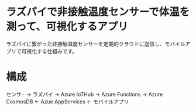 # ラズパイで非接触温度センサーで体温を測って、可視化するアプリ

ラズパイに繋がった非接触温度センサーを定期的クラウドに送信し、モバイルアプリで可視化する仕組みです。

# 構成

センサ− -> ラズパイ -> Azure IoTHub -> Azure Functions -> Azure CosmosDB <- Azue AppServices <- モバイルアプリ
